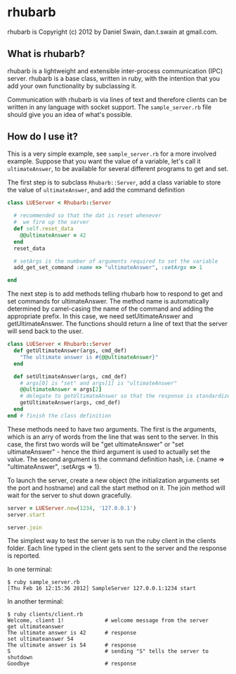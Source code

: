 rhubarb
==================

rhubarb is Copyright (c) 2012 by Daniel Swain, dan.t.swain at gmail.com.

What is rhubarb?
------------------

rhubarb is a lightweight and extensible inter-process communication (IPC) server.  rhubarb is a base class, written in ruby, with the intention that you add your own functionality by subclassing it.  

Communication with rhubarb is via lines of text and therefore clients can be written in any language with socket support.  The `sample_server.rb` file should give you an idea of what's possible.

How do I use it?
------------------

This is a very simple example, see `sample_server.rb` for a more involved example.  Suppose that you want the value of a variable, let's call it `ultimateAnswer`, to be available for several different programs to get and set.

The first step is to subclass `Rhubarb::Server`, add a class variable to store the value of `ultimateAnswer`, and add the command definition

```ruby
class LUEServer < Rhubarb::Server
 
  # recommended so that the dat is reset whenever
  #  we fire up the server
  def self.reset_data
    @@ultimateAnswer = 42
  end
  reset_data

  # setArgs is the number of arguments required to set the variable
  add_get_set_command :name => "ultimateAnswer", :setArgs => 1

end
```
     
The next step is to add methods telling rhubarb how to respond to get and set commands for ultimateAnswer.  The method name is automatically determined by camel-casing the name of the command and adding the appropriate prefix.  In this case, we need setUltimateAnswer and getUltimateAnswer.  The functions should return a line of text that the server will send back to the user.

```ruby
class LUEServer < Rhubarb::Server
  def getUltimateAnswer(args, cmd_def)
    "The ultimate answer is #{@@ultimateAnswer}"
  end

  def setUltimateAnswer(args, cmd_def)
    # args[0] is "set" and args[1] is "ultimateAnswer"
    @@ultimateAnswer = args[2]
    # delegate to getUltimateAnswer so that the response is standardized
    getUltimateAnswer(args, cmd_def)
  end
end # finish the class definition
```

These methods need to have two arguments.  The first is the arguments, which is an arry of words from the line that was sent to the server.  In this case, the first two words will be "get ultimateAnswer" or "set ultimateAnswer" - hence the third argument is used to actually set the value.  The second argument is the command definition hash, i.e. {:name => "ultimateAnswer", :setArgs => 1}.

To launch the server, create a new object (the initialization arguments set the port and hostname) and call the start method on it.  The join method will wait for the server to shut down gracefully.

```ruby
server = LUEServer.new(1234, '127.0.0.1')
server.start

server.join
```

The simplest way to test the server is to run the ruby client in the clients folder.  Each line typed in the client gets sent to the server and the response is reported.

In one terminal:

    $ ruby sample_server.rb
    [Thu Feb 16 12:15:36 2012] SampleServer 127.0.0.1:1234 start
    
In another terminal:

    $ ruby clients/client.rb
    Welcome, client 1!             # welcome message from the server
    get ultimateanswer
    The ultimate answer is 42      # response
    set ultimateanswer 54
    The ultimate answer is 54      # response
    S                              # sending "S" tells the server to shutdown
    Goodbye                        # response

